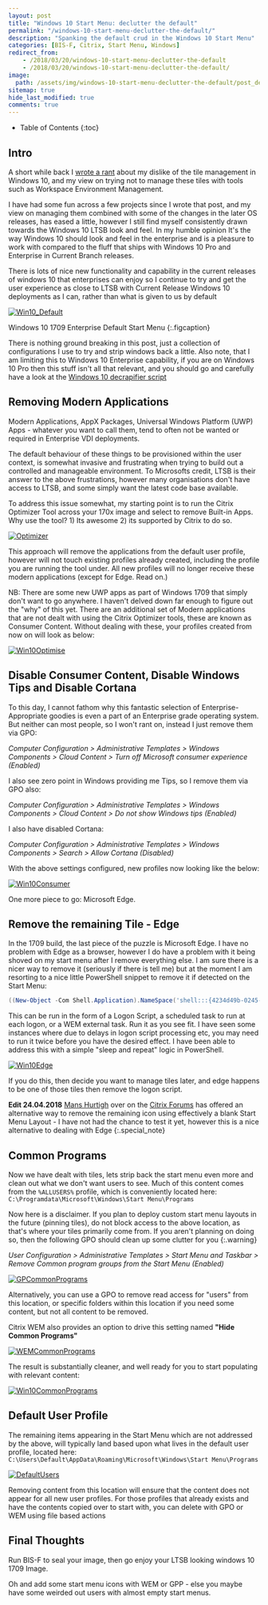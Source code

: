 ```yaml
---
layout: post
title: "Windows 10 Start Menu: declutter the default"
permalink: "/windows-10-start-menu-declutter-the-default/"
description: "Spanking the default crud in the Windows 10 Start Menu"
categories: [BIS-F, Citrix, Start Menu, Windows]
redirect_from: 
    - /2018/03/20/windows-10-start-menu-declutter-the-default
    - /2018/03/20/windows-10-start-menu-declutter-the-default/
image:
  path: /assets/img/windows-10-start-menu-declutter-the-default/post_default_image.jpg
sitemap: true
hide_last_modified: true
comments: true
---
```


<!--excerpt-->

-  Table of Contents
{:toc}

## Intro

A short while back I [wrote a rant](http://jkindon.com/2017/10/13/citrix-wem-modern-start-menus-and-tiles/) about my dislike of the tile management in Windows 10, and my view on trying not to manage these tiles with tools such as Workspace Environment Management.

I have had some fun across a few projects since I wrote that post, and my view on managing them combined with some of the changes in the later OS releases, has eased a little, however I still find myself consistently drawn towards the Windows 10 LTSB look and feel. In my humble opinion It's the way Windows 10 should look and feel in the enterprise and is a pleasure to work with compared to the fluff that ships with Windows 10 Pro and Enterprise in Current Branch releases.

There is lots of nice new functionality and capability in the current releases of windows 10 that enterprises can enjoy so I continue to try and get the user experience as close to LTSB with Current Release Windows 10 deployments as I can, rather than what is given to us by default

[![Win10_Default]({{site.baseurl}}/assets/img/windows-10-start-menu-declutter-the-default/Win10_Default.png)]({{site.baseurl}}/assets/img/windows-10-start-menu-declutter-the-default/Win10_Default.png)

Windows 10 1709 Enterprise Default Start Menu
{:.figcaption}

There is nothing ground breaking in this post, just a collection of configurations I use to try and strip windows back a little. Also note, that I am limiting this to Windows 10 Enterprise capability, if you are on Windows 10 Pro then this stuff isn't all that relevant, and you should go and carefully have a look at the [Windows 10 decrapifier script](https://community.spiceworks.com/scripts/show/3977-windows-10-decrapifier-version-2)

## Removing Modern Applications

Modern Applications, AppX Packages, Universal Windows Platform (UWP) Apps - whatever you want to call them, tend to often not be wanted or required in Enterprise VDI deployments.

The default behaviour of these things to be provisioned within the user context, is somewhat invasive and frustrating when trying to build out a controlled and manageable environment. To Microsofts credit, LTSB is their answer to the above frustrations, however many organisations don't have access to LTSB, and some simply want the latest code base available.

To address this issue somewhat, my starting point is to run the Citrix Optimizer Tool across your 170x image and select to remove Built-in Apps. Why use the tool? 1) Its awesome 2) its supported by Citrix to do so.

[![Optimizer]({{site.baseurl}}/assets/img/windows-10-start-menu-declutter-the-default/Optimizer.png)]({{site.baseurl}}/assets/img/windows-10-start-menu-declutter-the-default/Optimizer.png)

This approach will remove the applications from the default user profile, however will not touch existing profiles already created, including the profile you are running the tool under. All new profiles will no longer receive these modern applications (except for Edge. Read on.)

NB: There are some new UWP apps as part of Windows 1709 that simply don't want to go anywhere. I haven't delved down far enough to figure out the "why" of this yet. There are an additional set of Modern applications that are not dealt with using the Citrix Optimizer tools, these are known as Consumer Content. Without dealing with these, your profiles created from now on will look as below:

[![Win10Optimise]({{site.baseurl}}/assets/img/windows-10-start-menu-declutter-the-default/Win10Optimise.png)]({{site.baseurl}}/assets/img/windows-10-start-menu-declutter-the-default/Win10Optimise.png)

## Disable Consumer Content, Disable Windows Tips and Disable Cortana

To this day, I cannot fathom why this fantastic selection of Enterprise-Appropriate goodies is even a part of an Enterprise grade operating system. But neither can most people, so I won't rant on, instead I just remove them via GPO:

*Computer Configuration > Administrative Templates > Windows Components > Cloud Content > Turn off Microsoft consumer experience (Enabled)*

I also see zero point in Windows providing me Tips, so I remove them via GPO also:

*Computer Configuration > Administrative Templates > Windows Components > Cloud Content > Do not show Windows tips (Enabled)*

I also have disabled Cortana:

*Computer Configuration > Administrative Templates > Windows Components > Search > Allow Cortana (Disabled)*

With the above settings configured, new profiles now looking like the below:

[![Win10Consumer]({{site.baseurl}}/assets/img/windows-10-start-menu-declutter-the-default/Win10Consumer.png)]({{site.baseurl}}/assets/img/windows-10-start-menu-declutter-the-default/Win10Consumer.png)

One more piece to go: Microsoft Edge.

## Remove the remaining Tile - Edge

In the 1709 build, the last piece of the puzzle is Microsoft Edge. I have no problem with Edge as a browser, however I do have a problem with it being shoved on my start menu after I remove everything else. I am sure there is a nicer way to remove it (seriously if there is tell me) but at the moment I am resorting to a nice little PowerShell snippet to remove it if detected on the Start Menu:

```powershell
((New-Object -Com Shell.Application).NameSpace('shell:::{4234d49b-0245-4df3-b780-3893943456e1}').Items() | where-object {$_.Name -eq "Microsoft Edge"}).Verbs() | where-object {$_.Name.replace('&','') -match 'From "Start" UnPin|Unpin from Start'} | %{$_.DoIt()}
```

This can be run in the form of a Logon Script, a scheduled task to run at each logon, or a WEM external task. Run it as you see fit. I have seen some instances where due to delays in logon script processing etc, you may need to run it twice before you have the desired effect. I have been able to address this with a simple "sleep and repeat" logic in PowerShell. 

[![Win10Edge]({{site.baseurl}}/assets/img/windows-10-start-menu-declutter-the-default/Win10Edge.png)]({{site.baseurl}}/assets/img/windows-10-start-menu-declutter-the-default/Win10Edge.png)

If you do this, then decide you want to manage tiles later, and edge happens to be one of those tiles then remove the logon script. 

**Edit 24.04.2018** [Mans Hurtigh](https://discussions.citrix.com/profile/12582752-m%C3%A5ns-hurtigh/) over on the [Citrix Forums](https://discussions.citrix.com/topic/394711-w10-1709-ent-start-menu-and-tiles/) has offered an alternative way to remove the remaining icon using effectively a blank Start Menu Layout - I have not had the chance to test it yet, however this is a nice alternative to dealing with Edge 
{:.special_note}

## Common Programs

Now we have dealt with tiles, lets strip back the start menu even more and clean out what we don't want users to see. Much of this content comes from the `%ALLUSERS%` profile, which is conveniently located here: `C:\Programdata\Microsoft\Windows\Start Menu\Programs`

Now here is a disclaimer. If you plan to deploy custom start menu layouts in the future (pinning tiles), do not block access to the above location, as that's where your tiles primarily come from. If you aren't planning on doing so, then the following GPO should clean up some clutter for you
{:.warning}

*User Configuration > Administrative Templates > Start Menu and Taskbar > Remove Common program groups from the Start Menu (Enabled)*

[![GPCommonPrograms]({{site.baseurl}}/assets/img/windows-10-start-menu-declutter-the-default/GPCommonPrograms.png)]({{site.baseurl}}/assets/img/windows-10-start-menu-declutter-the-default/GPCommonPrograms.png)

Alternatively, you can use a GPO to remove read access for "users" from this location, or specific folders within this location if you need some content, but not all content to be removed. 

Citrix WEM also provides an option to drive this setting named **"Hide Common Programs"** 

[![WEMCommonPrograms]({{site.baseurl}}/assets/img/windows-10-start-menu-declutter-the-default/WEMCommonPrograms.png)]({{site.baseurl}}/assets/img/windows-10-start-menu-declutter-the-default/WEMCommonPrograms.png)

The result is substantially cleaner, and well ready for you to start populating with relevant content:

[![Win10CommonPrograms]({{site.baseurl}}/assets/img/windows-10-start-menu-declutter-the-default/Win10CommonPrograms.png)]({{site.baseurl}}/assets/img/windows-10-start-menu-declutter-the-default/Win10CommonPrograms.png)

## Default User Profile

The remaining items appearing in the Start Menu which are not addressed by the above, will typically land based upon what lives in the default user profile, located here: `C:\Users\Default\AppData\Roaming\Microsoft\Windows\Start Menu\Programs`

[![DefaultUsers]({{site.baseurl}}/assets/img/windows-10-start-menu-declutter-the-default/DefaultUsers.png)]({{site.baseurl}}/assets/img/windows-10-start-menu-declutter-the-default/DefaultUsers.png)

Removing content from this location will ensure that the content does not appear for all new user profiles. For those profiles that already exists and have the contents copied over to start with, you can delete with GPO or WEM using file based actions

## Final Thoughts

Run BIS-F to seal your image, then go enjoy your LTSB looking windows 10 1709 Image. 

Oh and add some start menu icons with WEM or GPP - else you maybe have some weirded out users with almost empty start menus.
